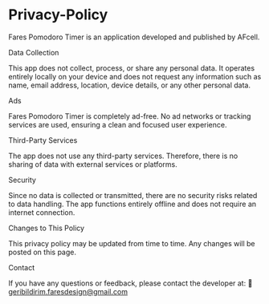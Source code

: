 # Privacy-Policy

Fares Pomodoro Timer is an application developed and published by AFcell.

Data Collection

This app does not collect, process, or share any personal data. It operates entirely locally on your device and does not request any information such as name, email address, location, device details, or any other personal data.

Ads

Fares Pomodoro Timer is completely ad-free. No ad networks or tracking services are used, ensuring a clean and focused user experience.

Third-Party Services

The app does not use any third-party services. Therefore, there is no sharing of data with external services or platforms.

Security

Since no data is collected or transmitted, there are no security risks related to data handling. The app functions entirely offline and does not require an internet connection.

Changes to This Policy

This privacy policy may be updated from time to time. Any changes will be posted on this page.

Contact

If you have any questions or feedback, please contact the developer at:
📧 geribildirim.faresdesign@gmail.com
